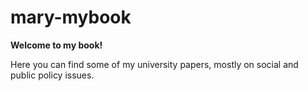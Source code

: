 # mary-mybook
**Welcome to my book!**

<p>Here you can find some of my university papers, mostly on social and public policy issues.</p>
